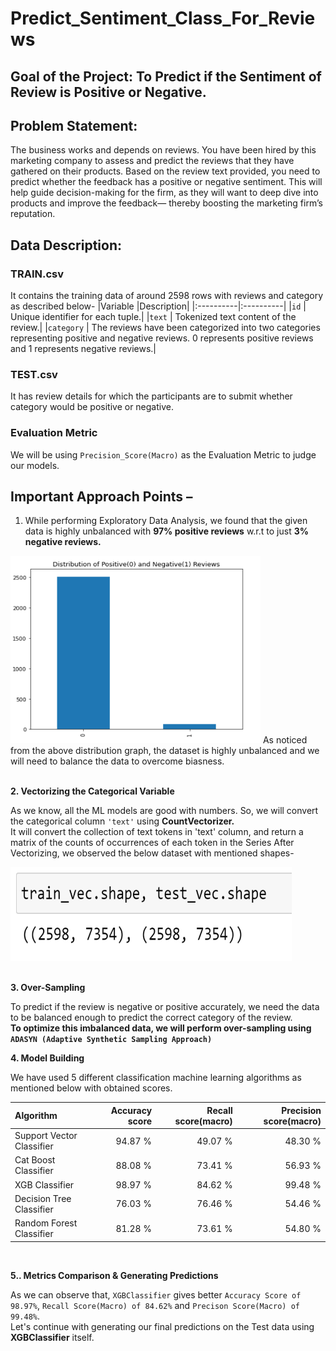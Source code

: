 # Predict_Sentiment_Class_For_Reviews

## Goal of the Project: To Predict if the Sentiment of Review is Positive or Negative.

## Problem Statement:
The business works and depends on reviews.
You have been hired by this marketing company to assess and predict the reviews that they have gathered on their products. Based on the review text provided, you need to predict whether the feedback has a positive or negative sentiment.
This will help guide decision-making for the firm, as they will want to deep dive into products and improve the feedback— thereby boosting the marketing firm’s reputation.

## Data Description:
### TRAIN.csv
It contains the training data of around 2598 rows with reviews and category as described below-
|Variable   |Description|
|:----------|:----------|
|`id`       |	Unique identifier for each tuple.|
|`text`     | Tokenized text content of the review.|
|`category`	| The reviews have been categorized into two categories representing positive and negative reviews. 0 represents positive reviews and 1 represents negative reviews.|

### TEST.csv
It has review details for which the participants are to submit whether category would be positive or negative.

### Evaluation Metric
We will be using `Precision_Score(Macro)` as the Evaluation Metric to judge our models.


## Important Approach Points –

  1. While performing Exploratory Data Analysis, we found that the given data is highly unbalanced with **97% positive reviews** w.r.t to just **3% negative reviews.**

  <img src="sentiments_distribution.PNG" width=400 height=300 />
  As noticed from the above distribution graph, the dataset is highly unbalanced and we will need to balance the data to overcome biasness.
  <br><br>

  **2.	Vectorizing the Categorical Variable**
  
  As we know, all the ML models are good with numbers. So, we will convert the categorical column `'text'` using **CountVectorizer.**<br>
  It will convert the collection of text tokens in 'text' column, and return a matrix of the counts of occurrences of each token in the Series
  After Vectorizing, we observed the below dataset with mentioned shapes-

  <img src="data_shapes.PNG" width=450 height=150 /> 
  <br><br>

  **3.	Over-Sampling**
  
  To predict if the review is negative or positive accurately, we need the data to be balanced enough to predict the correct category of the review.<br>
  **To optimize this imbalanced data, we will perform over-sampling using `ADASYN (Adaptive Synthetic Sampling Approach)`**


  **4.	Model Building**
  
  We have used 5 different classification machine learning algorithms as mentioned below with obtained scores.

  |Algorithm                |Accuracy score |Recall score(macro) |Precision score(macro) |
  |:------------------------|--------------:|-------------------:|----------------------:|
  |Support Vector Classifier|94.87 %        |49.07 %             |48.30 %                |
  |Cat Boost Classifier     |88.08 %        |73.41 %             |56.93 %                |
  |XGB Classifier           |98.97 %        |84.62 %             |99.48 %                |
  |Decision Tree Classifier |76.03 %        |76.46 %             |54.46 %                |
  |Random Forest Classifier |81.28 %        |73.61 %             |54.80 %                |

  <br>
  
  **5..	Metrics Comparison & Generating Predictions**
  
  As we can observe that, `XGBClassifier` gives better `Accuracy Score of 98.97%`, `Recall Score(Macro) of 84.62%` and `Precison Score(Macro) of 99.48%`.<br>
  Let's continue with generating our final predictions on the Test data using <b>XGBClassifier</b> itself.
